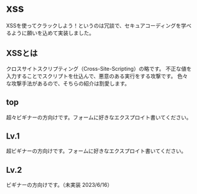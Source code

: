 # xss
XSSを使ってクラックしよう！というのは冗談で、セキュアコーディングを学べるように願いを込めて実装しました。

## XSSとは
クロスサイトスクリプティング（Cross-Site-Scripting）の略です。
不正な値を入力することでスクリプトを仕込んで、悪意のある実行をする攻撃です。
色々な攻撃手法があるので、そちらの紹介は割愛します。

## top
超々ビギナーの方向けです。フォームに好きなエクスプロイト書いてください。

## Lv.1
超ビギナーの方向けです。フォームに好きなエクスプロイト書いてください。

## Lv.2
ビギナーの方向けです。（未実装 2023/6/16）
